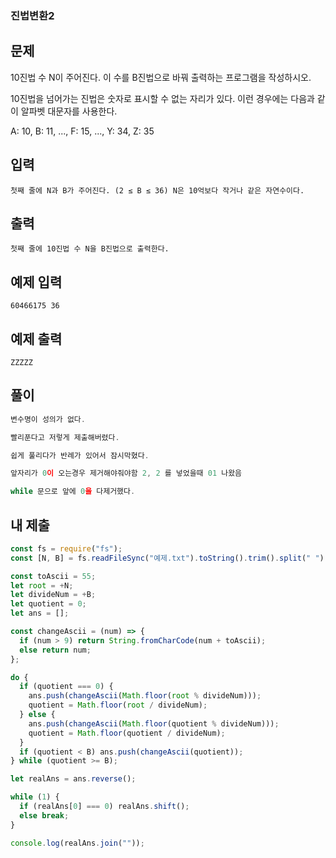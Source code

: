 ### 진법변환2

## 문제

10진법 수 N이 주어진다. 이 수를 B진법으로 바꿔 출력하는 프로그램을 작성하시오.

10진법을 넘어가는 진법은 숫자로 표시할 수 없는 자리가 있다. 이런 경우에는 다음과 같이 알파벳 대문자를 사용한다.

A: 10, B: 11, ..., F: 15, ..., Y: 34, Z: 35

## 입력

```
첫째 줄에 N과 B가 주어진다. (2 ≤ B ≤ 36) N은 10억보다 작거나 같은 자연수이다.
```

## 출력

```
첫째 줄에 10진법 수 N을 B진법으로 출력한다.
```

## 예제 입력

```
60466175 36
```

## 예제 출력

```
ZZZZZ
```

## 풀이

```js
변수명이 성의가 없다.

빨리푼다고 저렇게 제출해버렸다.

쉽게 풀리다가 반례가 있어서 잠시막혔다.

앞자리가 0이 오는경우 제거해야줘야함 2, 2 를 넣었을때 01 나왔음

while 문으로 앞에 0을 다제거했다.
```

## 내 제출

```js
const fs = require("fs");
const [N, B] = fs.readFileSync("예제.txt").toString().trim().split(" ");

const toAscii = 55;
let root = +N;
let divideNum = +B;
let quotient = 0;
let ans = [];

const changeAscii = (num) => {
  if (num > 9) return String.fromCharCode(num + toAscii);
  else return num;
};

do {
  if (quotient === 0) {
    ans.push(changeAscii(Math.floor(root % divideNum)));
    quotient = Math.floor(root / divideNum);
  } else {
    ans.push(changeAscii(Math.floor(quotient % divideNum)));
    quotient = Math.floor(quotient / divideNum);
  }
  if (quotient < B) ans.push(changeAscii(quotient));
} while (quotient >= B);

let realAns = ans.reverse();

while (1) {
  if (realAns[0] === 0) realAns.shift();
  else break;
}

console.log(realAns.join(""));
```

